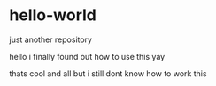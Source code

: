# hello-world
just another repository 

hello i finally found out how to use this yay

thats cool and all but i still dont know how to work this
